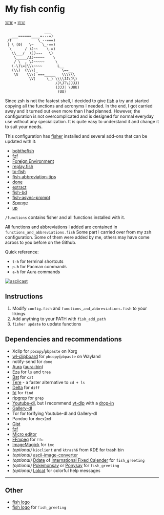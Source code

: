 # My fish config
[🇬🇧](https://github.com/Omega9/fish/blob/main/README.md) • [🇷🇺](https://github.com/Omega9/fish/blob/main/README.ru.md)

```
                  ___
   ___======____=---=)
 /T            \_--===)
 [ \ (0)   \~    \_-==)
  \      / )J~~    \-=)
   \\___/  )JJ~~~   \)
    \_____/JJ~~~~~    \
    / \  , \J~~~~~     \
   (-\)\=|\\\~~~~       L__
   (\\)  (\\\)_           \==__
    \V    \\\) ===_____   \\\\\\
           \V)     \_) \\\\JJ\J\)
                       /J\JT\JJJJ)
                       (JJJ| \UUU)
                        (UU)
```

Since zsh is not the fastest shell, I decided to give [fish](https://fishshell.com/) a try and started copying all the functions and acronyms I needed. In the end, I got carried away and it turned out even more than I had planned.
However, the configuration is not overcomplicated and is designed for normal everyday use without any specialization. It is quite easy to understand it and change it to suit your needs.

This configuration has [fisher](https://github.com/jorgebucaran/fisher) installed and several add-ons that can be updated with it:
- [bobthefish](https://github.com/oh-my-fish/theme-bobthefish)
- [fzf](https://github.com/jethrokuan/fzf)
- [Foreign Environment](https://github.com/oh-my-fish/plugin-foreign-env)
- [replay.fish](https://github.com/jorgebucaran/replay.fish)
- [to-fish](https://github.com/joehillen/to-fish)
- [fish-abbreviation-tips](https://github.com/gazorby/fish-abbreviation-tips)
- [done](https://github.com/franciscolourenco/done)
- [extract](https://github.com/oh-my-fish/plugin-extract)
- [fish-bd](https://github.com/0rax/fish-bd)
- [fish-async-prompt](https://github.com/acomagu/fish-async-prompt)
- [Sponge](https://github.com/meaningful-ooo/sponge)
- [up](https://github.com/shannonmoeller/up)

`/functions` contains fisher and all functions installed with it.

All functions and abbreviations I added are contained in `functions_and_abbreviations.fish`
Some part I carried over from my zsh configuration. Some of them were added by me, others may have come across to you before on the Github.

Quick reference:
- `t-h` for terminal shortcuts
- `p-h` for Pacman commands
- `a-h` for Aura commands

[![asciicast](https://asciinema.org/a/434291.svg)](https://asciinema.org/a/434291)

## Instructions
1. Modify `config.fish` and `functions_and_abbreviations.fish` to your likings
2. Add anything to your PATH with `fish_add_path`
3. `fisher update` to update functions

## Dependencies and recommendations
- Xclip for `pbcopy`/`pbpaste` on Xorg
- [wl-clipboard](https://github.com/bugaevc/wl-clipboard) for `pbcopy`/`pbpaste` on Wayland
- notify-send for `done`
- [Aura](https://fosskers.github.io/aura/) ([aura-bin](https://aur.archlinux.org/packages/aura-bin/))
- [Eza](https://eza.rocks) for `ls` and `tree`
- [Bat](https://github.com/sharkdp/bat) for `cat`
- [Tere](https://github.com/mgunyho/tere) - a faster alternative to `cd + ls`
- [Delta](https://github.com/dandavison/delta) for `diff`
- [fd](https://github.com/sharkdp/fd) for `find`
- [ripgrep](https://github.com/BurntSushi/ripgrep) for `grep`
- [Youtube-dl](https://youtube-dl.org/), but I recommend [yt-dlp](https://github.com/yt-dlp/yt-dlp) with a [drop-in](https://aur.archlinux.org/packages/yt-dlp-drop-in)
- [Gallery-dl](https://github.com/mikf/gallery-dl)
- Tor for torifying Youtube-dl and Gallery-dl
- Pandoc for `docx2md`
- [Gist](https://github.com/defunkt/gist)
- [fzf](https://github.com/junegunn/fzf)
- [Micro editor](https://micro-editor.github.io/)
- [FFmpeg](https://ffmpeg.org) for `ffc`
- [ImageMagick](https://imagemagick.org) for `imc`
- *(optional)* `kioclient` and `ktrash6` from KDE for trash bin
- *(optional)* [ascii-image-converter](https://github.com/TheZoraiz/ascii-image-converter)
- *(optional)* [Ddate](https://en.wikipedia.org/wiki/Discordian_calendar) of [International Fixed Calender](https://github.com/gauravnumber/ifc-cli) for `fish_greeting`
- *(optional)* [Pokemonsay](https://github.com/HRKings/pokemonsay-newgenerations.git) or [Ponysay](https://erkin.party/ponysay/) for `fish_greeting`
- *(optional)* [Lolcat](https://github.com/busyloop/lolcat) for colorful help messages

* * *
## Other
- [fish logo](https://github.com/fish-shell/fish-shell/issues/114)
- [fish logo](https://github.com/laughedelic/fish_logo) for `fish_greeting`
